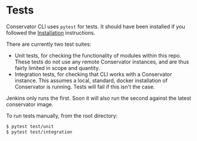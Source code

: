 # Tests

Conservator CLI uses `pytest` for tests. It should have been installed if you 
followed the [Installation](https://flir.github.io/conservator-cli/usage/installation.html) 
instructions.

There are currently two test suites:

 - Unit tests, for checking the functionality of modules within this repo. These
   tests do not use any remote Conservator instances, and are thus fairly limited
   in scope and quantity.
 - Integration tests, for checking that CLI works with a Conservator instance.
   This assumes a local, standard, docker installation of Conservator is running.
   Tests will fail if this isn't the case.

Jenkins only runs the first. Soon it will also run the second against the latest 
conservator image.

To run tests manually, from the root directory:

```sh
$ pytest test/unit
$ pytest test/integration
```
